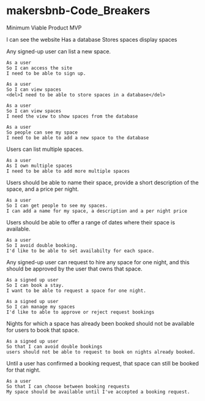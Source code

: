# makersbnb-Code_Breakers

Minimum Viable Product MVP

I can see the website
Has a database
Stores spaces
display spaces


Any signed-up user can list a new space.

```
As a user
So I can access the site
I need to be able to sign up.
```

```
As a user
So I can view spaces
<del>I need to be able to store spaces in a database</del>
```

```
As a user
So I can view spaces 
I need the view to show spaces from the database
```

```
As a user
So people can see my space
I need to be able to add a new space to the database
```

Users can list multiple spaces.

```
As a user
As I own multiple spaces
I need to be able to add more multiple spaces
```
Users should be able to name their space, provide a short description of the space, and a price per night.

```
As a user
So I can get people to see my spaces.
I can add a name for my space, a description and a per night price
```
Users should be able to offer a range of dates where their space is available.
```
As a user
So I avoid double booking.
I'd like to be able to set availabilty for each space.
```

Any signed-up user can request to hire any space for one night, and this should be approved by the user that owns that space.

```
As a signed up user
So I can book a stay.
I want to be able to request a space for one night.
```

```
As a signed up user
So I can manage my spaces
I'd like to able to approve or reject request bookings
```

Nights for which a space has already been booked should not be available for users to book that space.

```
As a signed up user
So that I can avoid double bookings
users should not be able to request to book on nights already booked.
```
Until a user has confirmed a booking request, that space can still be booked for that night.

```
As a user
So that I can choose between booking requests
My space should be available until I've accepted a booking request.
```